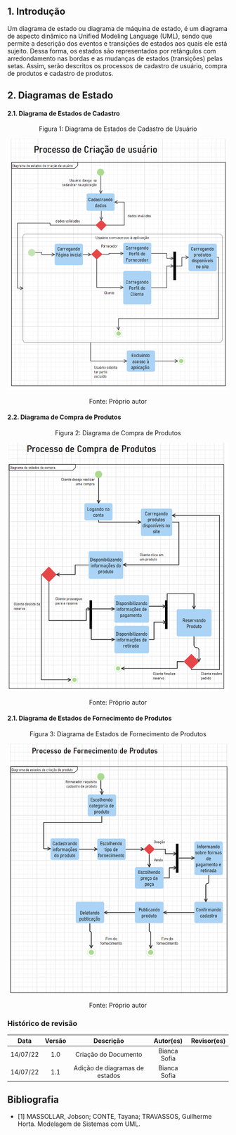 ## 1. Introdução

Um diagrama de estado ou diagrama de máquina de estado, 
é um diagrama de aspecto dinâmico na Unified Modeling Language (UML), sendo que permite a descrição dos
eventos e transições de estados aos quais ele está sujeito. Dessa forma, os estados são representados por retângulos com
arredondamento nas bordas e as mudanças de estados (transições) pelas setas. Assim, serão descritos os processos de cadastro de
usuário, compra de produtos e cadastro de produtos.

## 2. Diagramas de Estado

#### 2.1. Diagrama de Estados de Cadastro

<center>
  <figure>
    <figcaption>Figura 1: Diagrama de Estados de Cadastro de Usuário</figcaption>
  </figure>
</center>

![BPMN do Processo](../img/de_cadastro_usuario.png)

<center>
  <figure>
    <figcaption>Fonte: Próprio autor</figcaption>
  </figure>
</center>

#### 2.2. Diagrama de Compra de Produtos

<center>
  <figure>
    <figcaption>Figura 2: Diagrama de Compra de Produtos</figcaption>
  </figure>
</center>

![BPMN do Processo](../img/de_compra.png)

<center>
  <figure>
    <figcaption>Fonte: Próprio autor</figcaption>   
  </figure>
</center>

#### 2.1. Diagrama de Estados de Fornecimento de Produtos

<center>
  <figure>
    <figcaption>Figura 3: Diagrama de Estados de Fornecimento de Produtos</figcaption>
  </figure>
</center>

![BPMN do Processo](../img/de_cadastro_produto.png)

<center>
  <figure>
    <figcaption>Fonte: Próprio autor</figcaption>   
  </figure>
</center>



### Histórico de revisão

| Data | Versão | Descrição | Autor(es)|Revisor(es)|
|:----:|:------:|:---------:|:--------:|:--------:|
| 14/07/22 | 1.0 | Criação do Documento | Bianca Sofia | |
| 14/07/22 | 1.1 | Adição de diagramas de estados | Bianca Sofia | |


## Bibliografia
- [1] MASSOLLAR, Jobson; CONTE, Tayana; TRAVASSOS, Guilherme Horta. Modelagem de Sistemas com UML.
